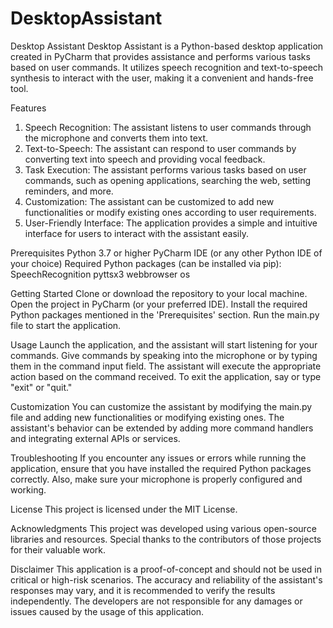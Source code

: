 # DesktopAssistant

Desktop Assistant
Desktop Assistant is a Python-based desktop application created in PyCharm that provides assistance and performs various tasks based on user commands. It utilizes speech recognition and text-to-speech synthesis to interact with the user, making it a convenient and hands-free tool.

Features
1) Speech Recognition: The assistant listens to user commands through the microphone and converts them into text.
2) Text-to-Speech: The assistant can respond to user commands by converting text into speech and providing vocal feedback.
3) Task Execution: The assistant performs various tasks based on user commands, such as opening applications, searching the web, setting reminders, and more.
4) Customization: The assistant can be customized to add new functionalities or modify existing ones according to user requirements.
5) User-Friendly Interface: The application provides a simple and intuitive interface for users to interact with the assistant easily.

Prerequisites
Python 3.7 or higher
PyCharm IDE (or any other Python IDE of your choice)
Required Python packages (can be installed via pip):
SpeechRecognition
pyttsx3
webbrowser
os

Getting Started
Clone or download the repository to your local machine.
Open the project in PyCharm (or your preferred IDE).
Install the required Python packages mentioned in the 'Prerequisites' section.
Run the main.py file to start the application.

Usage
Launch the application, and the assistant will start listening for your commands.
Give commands by speaking into the microphone or by typing them in the command input field.
The assistant will execute the appropriate action based on the command received.
To exit the application, say or type "exit" or "quit."

Customization
You can customize the assistant by modifying the main.py file and adding new functionalities or modifying existing ones. The assistant's behavior can be extended by adding more command handlers and integrating external APIs or services.

Troubleshooting
If you encounter any issues or errors while running the application, ensure that you have installed the required Python packages correctly. Also, make sure your microphone is properly configured and working.

License
This project is licensed under the MIT License.

Acknowledgments
This project was developed using various open-source libraries and resources. Special thanks to the contributors of those projects for their valuable work.

Disclaimer
This application is a proof-of-concept and should not be used in critical or high-risk scenarios. The accuracy and reliability of the assistant's responses may vary, and it is recommended to verify the results independently. The developers are not responsible for any damages or issues caused by the usage of this application.
